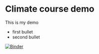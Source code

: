# Climate course demo
This is my demo
- first bullet
- second bullet

[![Binder](https://mybinder.org/badge_logo.svg)](https://mybinder.org/v2/gh/pestucki/climate_demo/master)
